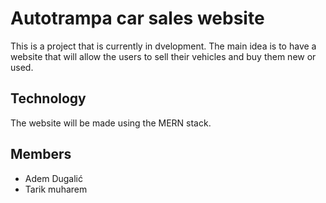 # Autotrampa car sales website

This is a project that is currently in dvelopment.
The main idea is to have a website that will allow the users to sell their vehicles and buy them new or used.

## Technology

The website will be made using the MERN stack.

## Members

- Adem Dugalić
- Tarik muharem
